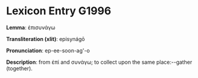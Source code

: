 # Lexicon Entry G1996

**Lemma**: ἐπισυνάγω

**Transliteration (xlit)**: episynágō

**Pronunciation**: ep-ee-soon-ag'-o

**Description**:
from ἐπί and συνάγω; to collect upon the same place:--gather (together).
